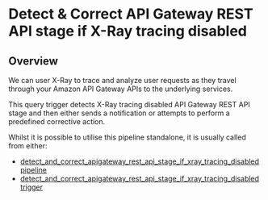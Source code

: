 # Detect & Correct API Gateway REST API stage if X-Ray tracing disabled

## Overview

We can user X-Ray to trace and analyze user requests as they travel through your Amazon API Gateway APIs to the underlying services.

This query trigger detects X-Ray tracing disabled API Gateway REST API stage and then either sends a notification or attempts to perform a predefined corrective action.

Whilst it is possible to utilise this pipeline standalone, it is usually called from either:
- [detect_and_correct_apigateway_rest_api_stage_if_xray_tracing_disabled pipeline](https://hub.flowpipe.io/mods/turbot/aws_thrifty/pipelines/aws_thrifty.pipeline.detect_and_correct_apigateway_rest_api_stage_if_xray_tracing_disabled)
- [detect_and_correct_apigateway_rest_api_stage_if_xray_tracing_disabled trigger](https://hub.flowpipe.io/mods/turbot/aws_thrifty/triggers/aws_thrifty.trigger.query.detect_and_correct_apigateway_rest_api_stage_if_xray_tracing_disabled)